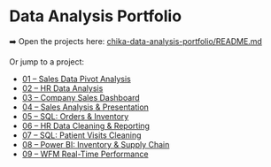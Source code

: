 # Data Analysis Portfolio

➡️ Open the projects here:
[chika-data-analysis-portfolio/README.md](chika-data-analysis-portfolio/README.md)

Or jump to a project:
- [01 – Sales Data Pivot Analysis](chika-data-analysis-portfolio/01-Excel-Sales-Data-Pivot-Analysis/)
- [02 – HR Data Analysis](chika-data-analysis-portfolio/02-Excel-HR-Data-Analysis/)
- [03 – Company Sales Dashboard](chika-data-analysis-portfolio/03-Excel-Company-Sales-Dashboard/)
- [04 – Sales Analysis & Presentation](chika-data-analysis-portfolio/04-Excel-PowerPoint-Sales-Presentation/)
- [05 – SQL: Orders & Inventory](chika-data-analysis-portfolio/05-SQL-Customer-Orders-Inventory/)
- [06 – HR Data Cleaning & Reporting](chika-data-analysis-portfolio/06-Excel-HR-Data-Cleaning-Reporting/)
- [07 – SQL: Patient Visits Cleaning](chika-data-analysis-portfolio/07-SQL-Patient-Visits-Data-Cleaning/)
- [08 – Power BI: Inventory & Supply Chain](chika-data-analysis-portfolio/08-PowerBI-Inventory-Supply-Chain/)
- [09 – WFM Real-Time Performance](chika-data-analysis-portfolio/09-Excel-WFM-Real-Time-Performance/)
